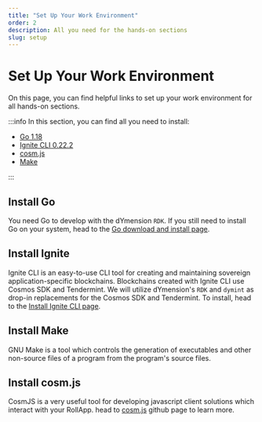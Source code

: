 ```yaml
---
title: "Set Up Your Work Environment"
order: 2
description: All you need for the hands-on sections
slug: setup
---
```


# Set Up Your Work Environment

On this page, you can find helpful links to set up your work environment for all hands-on sections.

:::info In this section, you can find all you need to install:

- [Go 1.18](https://go.dev/)
- [Ignite CLI 0.22.2](https://ignite.com/)
- [cosm.js](https://github.com/cosmos/cosmjs)
- [Make](https://www.gnu.org/software/make/)

:::

## Install Go

You need Go to develop with the dYmension `RDK`. If you still need to install Go on your system, head to the [Go download and install page](https://go.dev/doc/install).

## Install Ignite

Ignite CLI is an easy-to-use CLI tool for creating and maintaining sovereign application-specific blockchains. Blockchains created with Ignite CLI use Cosmos SDK and Tendermint. We will utilize dYmension's `RDK` and `dymint` as drop-in replacements for the Cosmos SDK and Tendermint. To install, head to the [Install Ignite CLI page](https://docs.ignite.com/guide/install).

## Install Make
GNU Make is a tool which controls the generation of executables and other non-source files of a program from the program's source files.

## Install cosm.js

CosmJS is a very useful tool for developing javascript client solutions which interact with your RollApp. head to [cosm.js](https://github.com/cosmos/cosmjs) github page to learn more.